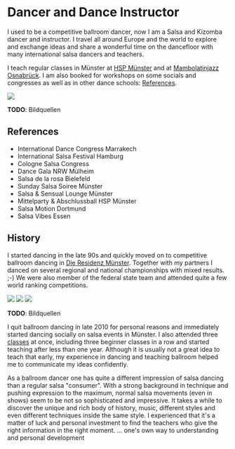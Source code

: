 # Dancer and Dance Instructor

I used to be a competitive ballroom dancer, now I am a Salsa and Kizomba dancer and instructor. I travel all around Europe and the world to explore and exchange ideas and share a wonderful time on the dancefloor with many international salsa dancers and teachers.

I teach regular classes in Münster at [HSP Münster][hsp-salsa] and at [Mambolatinjazz Osnabrück][mambolatinjazz]. I am also booked for workshops on some socials and congresses as well as in other dance schools: [References][references].

[![][euro_tn]][euro]

**TODO**: Bildquellen

[hsp-salsa]: https://muenster.hochschulsport-nrw.de/angebote/aktueller_zeitraum/_Salsa.html
[mambolatinjazz]: https://web.facebook.com/salsa.osnabrueck
[references]: #references
[euro]: images/dance/euro.jpg
[euro_tn]: images/dance/euro_tn.jpg

## References

- International Dance Congress Marrakech
- International Salsa Festival Hamburg
- Cologne Salsa Congress
- Dance Gala NRW Mülheim
- Salsa de la rosa Bielefeld
- Sunday Salsa Soiree Münster
- Salsa & Sensual Lounge Münster
- Mittelparty & Abschlussball HSP Münster
- Salsa Motion Dortmund
- Salsa Vibes Essen

## History

I started dancing in the late 90s and quickly moved on to competitive ballroom dancing in [Die Residenz Münster][resi]. Together with my partners I danced on several regional and national championships with mixed results. ;-) We were also member of the federal state team and attended quite a few world ranking competitions.

[![][bonn_tn]][bonn]
[![][lma_tn]][lma]
[![][goc_tn]][goc]

**TODO**: Bildquellen

[bonn]: images/dance/bonn.jpg
[bonn_tn]: images/dance/bonn_tn.jpg
[lma]: images/dance/lma.jpg
[lma_tn]: images/dance/lma_tn.jpg
[goc]: images/dance/goc.jpg
[goc_tn]: images/dance/goc_tn.jpg

I quit ballroom dancing in late 2010 for personal reasons and immediately started dancing socially on salsa events in Münster. I also attended three [classes][hsp-salsa] at once, including three beginner classes in a row and started teaching after less than one year. Although it is usually not a great idea to teach that early, my experience in dancing and teaching ballroom helped me to communicate my ideas confidently.

As a ballroom dancer one has quite a different impression of salsa dancing than a regular salsa "consumer". With a strong background in technique and pushing expression to the maximum, normal salsa movements (even in shows) seem to be not so sophisticated and impressive. It takes a while to discover the unique and rich body of history, music, different styles and even different techniques inside the same style. I experienced that it's a matter of luck and personal investment to find the teachers who give the right information in the right moment. ... one's own way to understanding and personal development

[resi]: http://www.die-residenz-muenster.de/
[hsp-salsa]: https://muenster.hochschulsport-nrw.de/angebote/aktueller_zeitraum/_Salsa.html
